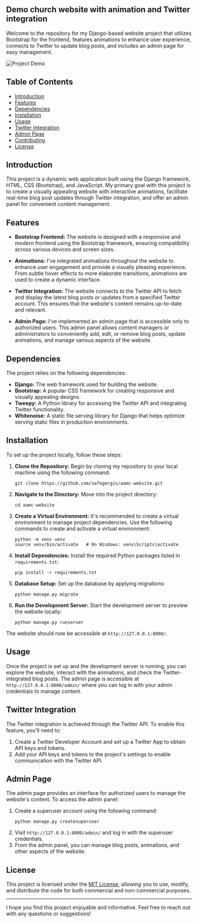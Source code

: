 ## Demo church website with animation and Twitter integration

Welcome to the repository for my Django-based website project that utilizes Bootstrap for the frontend, features animations to enhance user experience, connects to Twitter to update blog posts, and includes an admin page for easy management.

![Project Demo](demo.gif)

## Table of Contents

- [Introduction](#introduction)
- [Features](#features)
- [Dependencies](#dependencies)
- [Installation](#installation)
- [Usage](#usage)
- [Twitter Integration](#twitter-integration)
- [Admin Page](#admin-page)
- [Contributing](#contributing)
- [License](#license)

## Introduction

This project is a dynamic web application built using the Django framework, HTML, CSS (Bootstrap), and JavaScript. My primary goal with this project is to create a visually appealing website with interactive animations, facilitate real-time blog post updates through Twitter integration, and offer an admin panel for convenient content management.

## Features

- **Bootstrap Frontend:** The website is designed with a responsive and modern frontend using the Bootstrap framework, ensuring compatibility across various devices and screen sizes.

- **Animations:** I've integrated animations throughout the website to enhance user engagement and provide a visually pleasing experience. From subtle hover effects to more elaborate transitions, animations are used to create a dynamic interface.

- **Twitter Integration:** The website connects to the Twitter API to fetch and display the latest blog posts or updates from a specified Twitter account. This ensures that the website's content remains up-to-date and relevant.

- **Admin Page:** I've implemented an admin page that is accessible only to authorized users. This admin panel allows content managers or administrators to conveniently add, edit, or remove blog posts, update animations, and manage various aspects of the website.

## Dependencies

The project relies on the following dependencies:

- **Django:** The web framework used for building the website.
- **Bootstrap:** A popular CSS framework for creating responsive and visually appealing designs.
- **Tweepy:** A Python library for accessing the Twitter API and integrating Twitter functionality.
- **Whitenoise:** A static file serving library for Django that helps optimize serving static files in production environments.

## Installation

To set up the project locally, follow these steps:

1. **Clone the Repository:** Begin by cloning my repository to your local machine using the following command:
   ```
   git clone https://github.com/safegergis/aamc-website.git
   ```

2. **Navigate to the Directory:** Move into the project directory:
   ```
   cd aamc-website
   ```

3. **Create a Virtual Environment:** It's recommended to create a virtual environment to manage project dependencies. Use the following commands to create and activate a virtual environment:
   ```
   python -m venv venv
   source venv/bin/activate   # On Windows: venv\Scripts\activate
   ```

4. **Install Dependencies:** Install the required Python packages listed in `requirements.txt`:
   ```
   pip install -r requirements.txt
   ```

5. **Database Setup:** Set up the database by applying migrations:
   ```
   python manage.py migrate
   ```

6. **Run the Development Server:** Start the development server to preview the website locally:
   ```
   python manage.py runserver
   ```

The website should now be accessible at `http://127.0.0.1:8000/`.

## Usage

Once the project is set up and the development server is running, you can explore the website, interact with the animations, and check the Twitter-integrated blog posts. The admin page is accessible at `http://127.0.0.1:8000/admin/` where you can log in with your admin credentials to manage content.

## Twitter Integration

The Twitter integration is achieved through the Twitter API. To enable this feature, you'll need to:

1. Create a Twitter Developer Account and set up a Twitter App to obtain API keys and tokens.
2. Add your API keys and tokens to the project's settings to enable communication with the Twitter API.

## Admin Page

The admin page provides an interface for authorized users to manage the website's content. To access the admin panel:

1. Create a superuser account using the following command:
   ```
   python manage.py createsuperuser
   ```
2. Visit `http://127.0.0.1:8000/admin/` and log in with the superuser credentials.
3. From the admin panel, you can manage blog posts, animations, and other aspects of the website.



## License

This project is licensed under the [MIT License](LICENSE), allowing you to use, modify, and distribute the code for both commercial and non-commercial purposes.

---

I hope you find this project enjoyable and informative. Feel free to reach out with any questions or suggestions!
